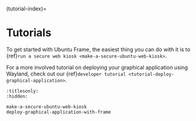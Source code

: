(tutorial-index)=

# Tutorials

To get started with Ubuntu Frame, the easiest thing you can do with it is to {ref}`run a secure web kiosk <make-a-secure-ubuntu-web-kiosk>`.

For a more involved tutorial on deploying your graphical application using Wayland, check out our {ref}`developer tutorial <tutorial-deploy-graphical-application>`.

```{toctree}
:titlesonly:
:hidden:

make-a-secure-ubuntu-web-kiosk
deploy-graphical-application-with-frame

```
